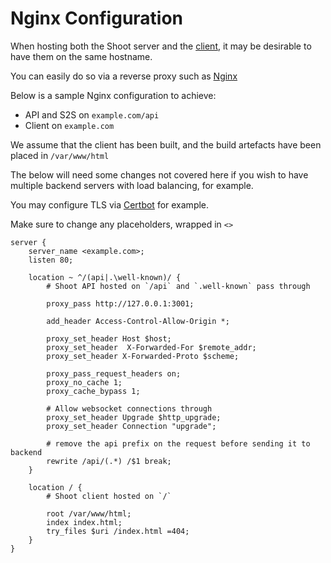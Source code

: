 # Nginx Configuration

When hosting both the Shoot server and the [client](https://github.com/MaddyUnderStars/shoot-client),
it may be desirable to have them on the same hostname.

You can easily do so via a reverse proxy such as [Nginx](https://nginx.org/)

Below is a sample Nginx configuration to achieve:

- API and S2S on `example.com/api`
- Client on `example.com`

We assume that the client has been built, and the build artefacts have been placed in `/var/www/html`

The below will need some changes not covered here if you wish to have multiple backend servers with load balancing, for example.

You may configure TLS via [Certbot](https://certbot.eff.org/) for example.

Make sure to change any placeholders, wrapped in `<>`

```nginx
server {
	server_name <example.com>;
	listen 80;

	location ~ ^/(api|.\well-known)/ {
		# Shoot API hosted on `/api` and `.well-known` pass through

		proxy_pass http://127.0.0.1:3001;

		add_header Access-Control-Allow-Origin *;

		proxy_set_header Host $host;
		proxy_set_header  X-Forwarded-For $remote_addr;
		proxy_set_header X-Forwarded-Proto $scheme;
		
		proxy_pass_request_headers on;
		proxy_no_cache 1;
		proxy_cache_bypass 1;

		# Allow websocket connections through
		proxy_set_header Upgrade $http_upgrade;
		proxy_set_header Connection "upgrade";

		# remove the api prefix on the request before sending it to backend
		rewrite /api/(.*) /$1 break;
	}

	location / {
		# Shoot client hosted on `/`

		root /var/www/html;
		index index.html;
		try_files $uri /index.html =404;
	}
}
```